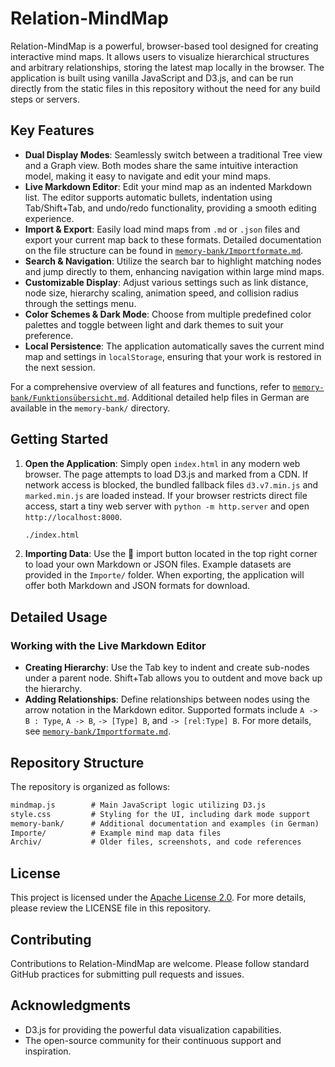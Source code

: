 # Relation-MindMap

Relation-MindMap is a powerful, browser-based tool designed for creating interactive mind maps. It allows users to visualize hierarchical structures and arbitrary relationships, storing the latest map locally in the browser. The application is built using vanilla JavaScript and D3.js, and can be run directly from the static files in this repository without the need for any build steps or servers.

## Key Features

- **Dual Display Modes**: Seamlessly switch between a traditional Tree view and a Graph view. Both modes share the same intuitive interaction model, making it easy to navigate and edit your mind maps.
- **Live Markdown Editor**: Edit your mind map as an indented Markdown list. The editor supports automatic bullets, indentation using Tab/Shift+Tab, and undo/redo functionality, providing a smooth editing experience.
- **Import & Export**: Easily load mind maps from `.md` or `.json` files and export your current map back to these formats. Detailed documentation on the file structure can be found in [`memory-bank/Importformate.md`](memory-bank/Importformate.md).
- **Search & Navigation**: Utilize the search bar to highlight matching nodes and jump directly to them, enhancing navigation within large mind maps.
- **Customizable Display**: Adjust various settings such as link distance, node size, hierarchy scaling, animation speed, and collision radius through the settings menu.
- **Color Schemes & Dark Mode**: Choose from multiple predefined color palettes and toggle between light and dark themes to suit your preference.
- **Local Persistence**: The application automatically saves the current mind map and settings in `localStorage`, ensuring that your work is restored in the next session.

For a comprehensive overview of all features and functions, refer to [`memory-bank/Funktionsübersicht.md`](memory-bank/Funktionsübersicht.md). Additional detailed help files in German are available in the `memory-bank/` directory.

## Getting Started

1. **Open the Application**: Simply open `index.html` in any modern web browser. The page attempts to load D3.js and marked from a CDN.
   If network access is blocked, the bundled fallback files `d3.v7.min.js` and `marked.min.js` are loaded instead.
   If your browser restricts direct file access, start a tiny web server with `python -m http.server` and open `http://localhost:8000`.

   ```bash
   ./index.html
   ```

2. **Importing Data**: Use the 📁 import button located in the top right corner to load your own Markdown or JSON files. Example datasets are provided in the `Importe/` folder. When exporting, the application will offer both Markdown and JSON formats for download.

## Detailed Usage

### Working with the Live Markdown Editor

- **Creating Hierarchy**: Use the Tab key to indent and create sub-nodes under a parent node. Shift+Tab allows you to outdent and move back up the hierarchy.
- **Adding Relationships**: Define relationships between nodes using the arrow notation in the Markdown editor. Supported formats include `A -> B : Type`, `A -> B`, `-> [Type] B`, and `-> [rel:Type] B`. For more details, see [`memory-bank/Importformate.md`](memory-bank/Importformate.md).

## Repository Structure

The repository is organized as follows:

```index.html        # HTML entry point for the application
mindmap.js        # Main JavaScript logic utilizing D3.js
style.css         # Styling for the UI, including dark mode support
memory-bank/      # Additional documentation and examples (in German)
Importe/          # Example mind map data files
Archiv/           # Older files, screenshots, and code references
```

## License

This project is licensed under the [Apache License 2.0](LICENSE). For more details, please review the LICENSE file in this repository.

## Contributing

Contributions to Relation-MindMap are welcome. Please follow standard GitHub practices for submitting pull requests and issues.

## Acknowledgments

- D3.js for providing the powerful data visualization capabilities.
- The open-source community for their continuous support and inspiration.
